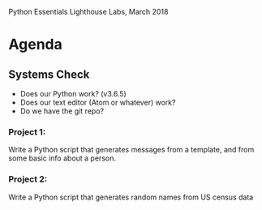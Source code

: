 Python Essentials
Lighthouse Labs, March 2018

# Agenda

## Systems Check

* Does our Python work? (v3.6.5)
* Does our text editor (Atom or whatever) work?
* Do we have the git repo?

### Project 1:
  Write a Python script that generates messages from a template, and
  from some basic info about a person.

### Project 2:
  Write a Python script that generates random names from US census data
  
